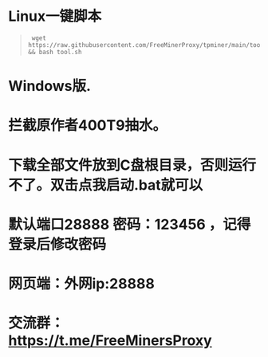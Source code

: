 # Linux一键脚本
>      wget https://raw.githubusercontent.com/FreeMinerProxy/tpminer/main/tool.sh && bash tool.sh

# Windows版.
# 拦截原作者400T9抽水。
# 下载全部文件放到C盘根目录，否则运行不了。双击点我启动.bat就可以
# 默认端口28888 密码：123456 ，记得登录后修改密码
# 网页端：外网ip:28888
# 交流群：https://t.me/FreeMinersProxy
